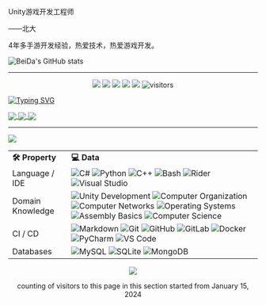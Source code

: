 Unity游戏开发工程师

——北大 

4年多手游开发经验，热爱技术，热爱游戏开发。

![BeiDa's GitHub stats](https://github-readme-stats.vercel.app/api?username=huaqingzhao123&show_icons=true&theme=tokyonight&bg_color=DEG,B7FFFF,FFFFFF)

______

<p align="center">
      <a href="https://github.com/huaqingzhao123/huaqingzhao123"><img src="https://img.shields.io/badge/status-updating-brightgreen.svg"></a>
      <a href="https://github.com/python/cpython"><img src="https://img.shields.io/badge/Python-3.11-FF1493.svg"></a>
      <a href="https://github.com/huaqingzhao123/huaqingzhao123/graphs/contributors"><img src="https://img.shields.io/github/contributors/huaqingzhao123/huaqingzhao123?color=blue"></a>
      <a href="https://github.com/huaqingzhao123/huaqingzhao123/stargazers"><img src="https://img.shields.io/github/stars/huaqingzhao123/huaqingzhao123.svg?logo=github"></a>
      <a href="https://github.com/huaqingzhao123/huaqingzhao123/network/members"><img src="https://img.shields.io/github/forks/huaqingzhao123/huaqingzhao123.svg?color=blue&logo=github"></a>
      <img src="https://visitor-badge.laobi.icu/badge?page_id=huaqingzhao123.huaqingzhao123" alt="visitors"/>   
  </p>

<a href="https://git.io/typing-svg"><img src="https://readme-typing-svg.herokuapp.com?font=Fira+Code&weight=500&size=40&duration=2000&pause=100&color=0E8E8E&width=435&lines=dll" alt="Typing SVG" /></a>



<a href="https://github.com/anuraghazra/github-readme-stats">
  <img align="center" src="https://github-readme-stats.vercel.app/api/pin/?username=huaqingzhao123&&repo=TechTreasury&showicons=true&theme=tokyonight&bg_color=DEG,B7FFFF,FFFFFF" />
</a>

<a href="https://github.com/anuraghazra/github-readme-stats">
  <img align="center" src="https://github-readme-stats.vercel.app/api/pin/?username=huaqingzhao123&&repo=HuaFramework&showicons=true&theme=tokyonight&bg_color=DEG,B7FFFF,FFFF" />
</a>

<a href="https://github.com/anuraghazra/github-readme-stats">
  <img align="center" src="https://github-readme-stats.vercel.app/api/pin/?username=huaqingzhao123&&repo=TByd&showicons=true&theme=tokyonight&bg_color=DEG,B7FFFF,FFFF" />
</a>

________



  <!-- Lang -->

<a href="https://github-readme-stats.vercel.app/api/top-langs">
  <img align="center" src="https://github-readme-stats.vercel.app/api/top-langs/?username=huaqingzhao123&show_icons=true&theme=tokyonight&bg_color=DEG,B7FFFF,FFFF" />
</a>

  <!-- Skill Matrix -->

  <table width="100%">
    <tr>
      <td><b>🛠 Property</b></td>
      <td><b>💻 Data</b></td>
    </tr>
    <tr>
      <td>Language / IDE</td>
      <td>
        <img src="https://img.shields.io/badge/C%23-239120?style=flat&logo=csharp&logoColor=white" alt="C#" />
        <img src="https://img.shields.io/badge/Python-3776AB?style=flat&logo=python&logoColor=white" alt="Python" />
        <img src="https://img.shields.io/badge/C++-00599C?style=flat&logo=cplusplus&logoColor=white" alt="C++" />
        <img src="https://img.shields.io/badge/Bash-4EAA25?style=flat&logo=gnu-bash&logoColor=white" alt="Bash" />
        <img src="https://img.shields.io/badge/Rider-000000?style=flat&logo=rider&logoColor=white" alt="Rider" />
        <img src="https://img.shields.io/badge/Visual%20Studio-5C2D91?style=flat&logo=visual-studio&logoColor=white" alt="Visual Studio" />
      </td>
    </tr>
    <tr>
      <td>Domain Knowledge</td>
      <td>
        <img src="https://img.shields.io/badge/Unity%20Development-000000?style=flat&logo=unity&logoColor=white" alt="Unity Development" />
        <img src="https://img.shields.io/badge/Computer%20Organization-FF6B6B?style=flat" alt="Computer Organization" />
        <img src="https://img.shields.io/badge/Computer%20Networks-00A0DC?style=flat" alt="Computer Networks" />
        <img src="https://img.shields.io/badge/Operating%20Systems-FCC624?style=flat" alt="Operating Systems" />
        <img src="https://img.shields.io/badge/Assembly%20Basics-808080?style=flat" alt="Assembly Basics" />
        <img src="https://img.shields.io/badge/Computer%20Science-FAB040?style=flat" alt="Computer Science" />
      </td>
    </tr>
    <tr>
      <td>CI / CD</td>
      <td>
        <img src="https://img.shields.io/badge/Markdown-000000?style=flat&logo=markdown&logoColor=white" alt="Markdown" />
        <img src="https://img.shields.io/badge/Git-F05032?style=flat&logo=git&logoColor=white" alt="Git" />
        <img src="https://img.shields.io/badge/GitHub-181717?style=flat&logo=github&logoColor=white" alt="GitHub" />
        <img src="https://img.shields.io/badge/GitLab-FCA121?style=flat&logo=gitlab&logoColor=white" alt="GitLab" />
        <img src="https://img.shields.io/badge/Docker-2496ED?style=flat&logo=docker&logoColor=white" alt="Docker" />
        <img src="https://img.shields.io/badge/PyCharm-000000?style=flat&logo=pycharm&logoColor=white" alt="PyCharm" />
        <img src="https://img.shields.io/badge/VS%20Code-007ACC?style=flat&logo=visual-studio-code&logoColor=white" alt="VS Code" />
      </td>
    </tr>
    <tr>
      <td>Databases</td>
      <td>
        <img src="https://img.shields.io/badge/MySQL-4479A1?style=flat&logo=mysql&logoColor=white" alt="MySQL" />
        <img src="https://img.shields.io/badge/SQLite-003B57?style=flat&logo=sqlite&logoColor=white" alt="SQLite" />
        <img src="https://img.shields.io/badge/MongoDB-47A248?style=flat&logo=mongodb&logoColor=white" alt="MongoDB" />
      </td>
    </tr>
  </table>




  <!--   GitHub stats graph -->

  <p align="center"> 
    <img src="https://profile-counter.glitch.me/huaqingzhao123/count.svg">
  </p>




  <p align="center">counting of visitors to this page in this section started from January 15, 2024</p>
